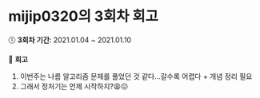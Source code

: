 # mijip0320의 3회차 회고

:clock5: **​3회차 기간**: 2021.01.04 ~ 2021.01.10

:pencil: **회고**

1. 이번주는 나름 알고리즘 문제를 풀었던 것 같다...갈수록 어렵다 + 개념 정리 필요
2. 그래서 정처기는 언제 시작하지?:weary::confounded:

